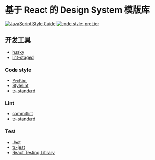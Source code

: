# 基于 React 的 Design System 模版库

[![JavaScript Style Guide](https://img.shields.io/badge/code_style-standard-brightgreen.svg)](https://standardjs.com)
[![code style: prettier](https://img.shields.io/badge/code_style-prettier-ff69b4.svg?style=flat-square)](https://github.com/prettier/prettier)

## 开发工具

- [husky](https://typicode.github.io/husky/#/)
- [lint-staged](https://github.com/okonet/lint-staged)

### Code style

- [Prettier](https://github.com/prettier/prettier)
- [Stylelint](https://github.com/stylelint/stylelint)
- [ts-standard](https://github.com/standard/ts-standard)

### Lint

- [commitlint](https://github.com/conventional-changelog/commitlint)
- [ts-standard](https://github.com/standard/ts-standard)

### Test

- [Jest](https://jestjs.io/docs/getting-started)
- [ts-jest](https://kulshekhar.github.io/ts-jest/docs/getting-started/installation)
- [React Testing Library](https://testing-library.com/docs/react-testing-library/intro)
